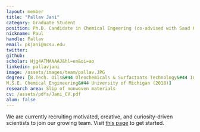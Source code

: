 ```yaml
---
layout: member
title: "Pallav Jani"
category: Graduate Student
position: Ph.D. Candidate in Chemical Engeering (co-advised with Saad Khan)
nickname: Paul
handle: Pallav
email: pkjani@ncsu.edu
twitter:  
github: 
scholar: Hjg4ATMAAAAJ&hl=en&oi=ao
linkedin: pallavjani
image: /assets/images/team/pallav.JPG
degree: [B.Tech. Oils&#44 Oleochemicals & Surfactants Technology&#44 Institute of Chemical Technology (2017),
M.S.E. Chemical Engineering&#44 University of Michigan (2018)] 
research area: Slip of nonwoven materials
cv: /assets/pdfs/Jani_CV.pdf
alum: false
---
```


We are currently recruiting motivated, creative, and curiosity-driven scientists to join our growing team. Visit [this page](/join) to get started.
